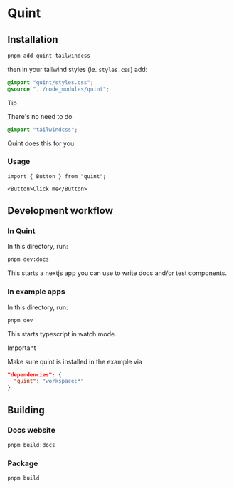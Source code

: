 # Quint

## Installation

```sh
pnpm add quint tailwindcss
```

then in your tailwind styles (ie. `styles.css`) add:
```css
@import "quint/styles.css";
@source "../node_modules/quint";
```
> [!TIP]
> There's no need to do
> ```css
> @import "tailwindcss";
> ```
> Quint does this for you.


### Usage

```tsx
import { Button } from "quint";

<Button>Click me</Button>
```

## Development workflow

### In Quint

In this directory, run:
```sh
pnpm dev:docs
```
This starts a nextjs app you can use to write docs and/or test components.

### In example apps

In this directory, run:
```sh
pnpm dev
```
This starts typescript in watch mode. 

> [!IMPORTANT]
> Make sure quint is installed in the example via 
> ```json
> "dependencies": {
>   "quint": "workspace:*"
> }
> ```

## Building

### Docs website

```sh
pnpm build:docs
```

### Package

```sh
pnpm build
```


